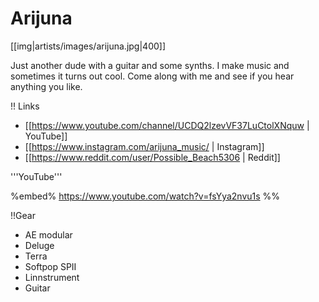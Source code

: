# Arijuna

[[img|artists/images/arijuna.jpg|400]]

Just another dude with a guitar and some synths. I make music and sometimes it turns out cool. Come along with me and see if you hear anything you like.

!! Links

* [[https://www.youtube.com/channel/UCDQ2lzevVF37LuCtolXNquw | YouTube]]
* [[https://www.instagram.com/arijuna_music/ | Instagram]]
* [[https://www.reddit.com/user/Possible_Beach5306 | Reddit]]


'''YouTube''' 

%embed% https://www.youtube.com/watch?v=fsYya2nvu1s %%

!!Gear

* AE modular
* Deluge
* Terra
* Softpop SPII
* Linnstrument
* Guitar
